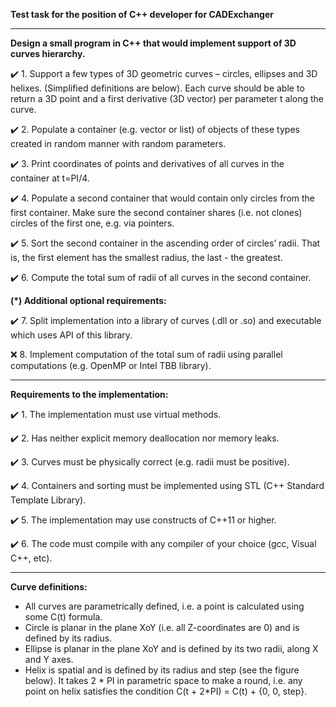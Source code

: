 **Test task for the position of C++ developer for CADExchanger**

---

  **Design a small program in C++ that would implement support of 3D curves hierarchy.**
  
✔️ 1. Support a few types of 3D geometric curves – circles, ellipses and 3D helixes. (Simplified definitions are below). Each curve should be able to return a 3D point and a first derivative (3D vector) per parameter t along the curve.

✔️ 2. Populate a container (e.g. vector or list) of objects of these types created in random manner with random parameters.

✔️ 3. Print coordinates of points and derivatives of all curves in the container at t=PI/4.

✔️ 4. Populate a second container that would contain only circles from the first container. Make sure the second container shares (i.e. not clones) circles of the first one, e.g. via pointers.

✔️ 5. Sort the second container in the ascending order of circles’ radii. That is, the first element has the smallest radius, the last - the greatest.

✔️ 6. Compute the total sum of radii of all curves in the second container.

  **(*) Additional optional requirements:**
  
✔️ 7. Split implementation into a library of curves (.dll or .so) and executable which uses API of this library.

❌ 8. Implement computation of the total sum of radii using parallel computations (e.g. OpenMP or Intel TBB library).

---

  **Requirements to the implementation:**
  
✔️ 1. The implementation must use virtual methods.

✔️ 2. Has neither explicit memory deallocation nor memory leaks.

✔️ 3. Curves must be physically correct (e.g. radii must be positive).

✔️ 4. Containers and sorting must be implemented using STL (C++ Standard Template Library).

✔️ 5. The implementation may use constructs of C++11 or higher.

✔️ 6. The code must compile with any compiler of your choice (gcc, Visual C++, etc).

---

  **Curve definitions:**
  
- All curves are parametrically defined, i.e. a point is calculated using some C(t) formula.
- Circle is planar in the plane XoY (i.e. all Z-coordinates are 0) and is defined by its radius.
- Ellipse is planar in the plane XoY and is defined by its two radii, along X and Y axes.
- Helix is spatial and is defined by its radius and step (see the figure below). It takes 2 * PI in parametric space to make a round, i.e. any point on helix satisfies the condition C(t + 2*PI) = C(t) + {0, 0, step}.
